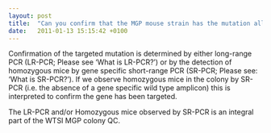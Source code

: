 ```yaml
---
layout: post
title:  "Can you confirm that the MGP mouse strain has the mutation allele at the desired genetic locus?"
date:   2011-01-13 15:15:42 +0100
---
```


Confirmation of the targeted mutation is determined by either long-range PCR (LR-PCR; Please see ‘What is LR-PCR?’) or by the detection of homozygous mice by gene specific short-range PCR (SR-PCR; Please see: ‘What is SR-PCR?’). If we observe homozygous mice in the colony by SR-PCR (i.e. the absence of a gene specific wild type amplicon) this is interpreted to confirm the gene has been targeted.

The LR-PCR and/or Homozygous mice observed by SR-PCR is an integral part of the WTSI MGP colony QC.